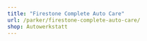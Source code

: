 ```yaml
---
title: "Firestone Complete Auto Care"
url: /parker/firestone-complete-auto-care/
shop: Autowerkstatt
---
```

